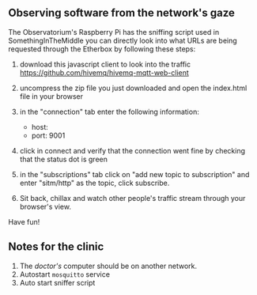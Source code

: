 ## Observing software from the network's gaze

The Observatorium's Raspberry Pi has the sniffing script used in SomethingInTheMiddle
you can directly look into what URLs are being requested through the Etherbox by following these steps:

1. download this javascript client to look into the traffic https://github.com/hivemq/hivemq-mqtt-web-client

2. uncompress the zip file you just downloaded and open the index.html
file in your browser

3. in the "connection" tab enter the following information:
    - host: <IP address of etherbox raspberry pi>
    - port: 9001

4. click in connect and verify that the connection went fine by checking that
the status dot is green

5. in the "subscriptions" tab click on "add new topic to subscription" and enter "sitm/http" as the topic, click subscribe.

6. Sit back, chillax and watch other people's traffic stream through your browser's view.

Have fun!

## Notes for the clinic

1. The *doctor's* computer should be on another network.
2. Autostart `mosquitto` service
3. Auto start sniffer script
